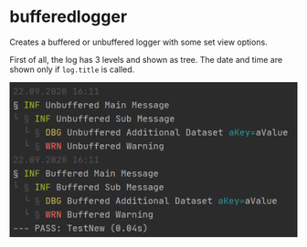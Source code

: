 # bufferedlogger

Creates a buffered or unbuffered logger with some set view options.

First of all, the log has 3 levels and shown as tree.
The date and time are shown only if `log.title` is called.

![The menu showcase](images/screen.PNG)